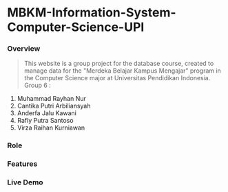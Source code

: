# MBKM-Information-System-Computer-Science-UPI

### Overview
> This website is a group project for the database course, created to manage data for the "Merdeka Belajar Kampus Mengajar" program in the Computer Science major at Universitas Pendidikan Indonesia.
> Group 6 :
1. Muhammad Rayhan Nur
2. Cantika Putri Arbiliansyah
3. Anderfa Jalu Kawani
4. Rafly Putra Santoso
5. Virza Raihan Kurniawan

### Role
### Features
### Live Demo
